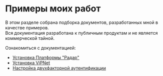 
# Примеры моих работ

В этом разделе собрана подборка документов, разработанных мной в качестве примеров.  
Вся документация разработана к публичным продуктам и не является коммерческой тайной.

Ознакомиться с документацией:

- [Установка Платформы "Радар"](admin/pangeo.md)
- [Установка ViPNet](admin/vipnet-installation.md)
- [Настройка двухфакторной аутентификации](admin/multifactor.md)